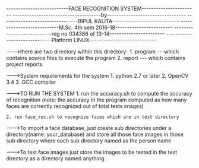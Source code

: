--------------------------FACE RECOGNITION SYSTEM-----------------------
-------------------------------------by---------------------------------
--------------------------------BIPUL KALITA----------------------------
---------------------------M.Sc. 4th sem 2016-18------------------------
---------------------------reg no 034386 of 13-14-----------------------
------------------------------Platform LINUX----------------------------


--->there are two directory within this directory-
	1. program ---which contains source files to execute the program
	2. report --- which contains project reports
	


--->System requirements for the system
	1. python 2.7 or later
	2. OpenCV 3.4 
	3. GCC compiler

--->TO RUN THE SYSTEM
	1. run the accuracy.sh to compute the accuracy of recognition (note: the accuracy in the program computed as how many faces are correctly 									             recognized out of total tests images)

	2. run face_rec.sh to recognize faces which are in test directory


--->To import a face database, just create sub directories under a directory(name: your_database) and store all those face images in those sub 	        	directory where each sub directory named as the person name

--->To test face images just store the images to be tested in the test directory as a directory named anything.
    



